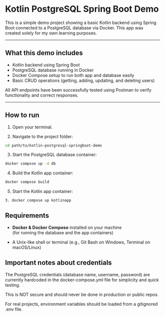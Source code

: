 # Kotlin PostgreSQL Spring Boot Demo

This is a simple demo project showing a basic Kotlin backend using Spring Boot connected to a PostgreSQL database via Docker. This app was created solely for my own learning purposes.

---

## What this demo includes

- Kotlin backend using Spring Boot
- PostgreSQL database running in Docker
- Docker Compose setup to run both app and database easily
- Basic CRUD operations (getting, adding, updating, and deleting users)

All API endpoints have been successfully tested using Postman to verify functionality and correct responses.

---

## How to run

1. Open your terminal.  

2. Navigate to the project folder:

```bash
cd path/to/kotlin-postgresql-springboot-demo
```

3. Start the PostgreSQL database container:

```bash
docker compose up -d db
```

4. Build the Kotlin app container:

```bash
docker compose build
```

5. Start the Kotlin app container:

```bash
3. docker compose up kotlinapp
```

## Requirements

- **Docker & Docker Compose** installed on your machine  
  (for running the database and the app containers)

- A Unix-like shell or terminal (e.g., Git Bash on Windows, Terminal on macOS/Linux)

## Important notes about credentials
The PostgreSQL credentials (database name, username, password) are currently hardcoded in the docker-compose.yml file for simplicity and quick testing.

This is NOT secure and should never be done in production or public repos.

For real projects, environment variables should be loaded from a gitignored .env file.